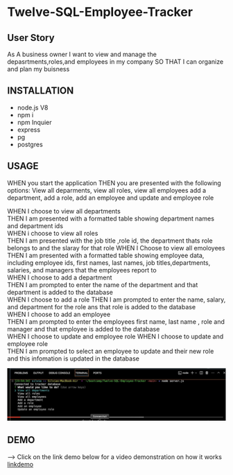 # Twelve-SQL-Employee-Tracker
## User Story 
As A business owner 
I want to view and manage the depasrtments,roles,and employees in my company 
SO THAT I can organize and plan my buisness 

## INSTALLATION
- node.js V8
- npm i
- npm Inquier
- express
- pg 
- postgres


## USAGE

WHEN you start the application
THEN you are presented with the following options: View all deparments, view all roles, view all employees add a department, add a role, add an employee and update and employee role<br> 

WHEN I choose to view all departments<br>
THEN I am presented with a formatted table showing department names and department ids<br>
WHEN i choose to view all roles<br>
THEN I am presented with the job title ,role id, the department thats role belongs to and the slaray for that role
WHEN I Choose to view all emoloyees<br>
THEN I am presented with a formatted table showing employee data, including employee ids, first names, last names, job titles,departments, salaries, and managers that the employees report to <br>
WHEN I choose to add a department<br> 
THEN I am prompted to enter the name of the department and that department is added to the database<br>
WHEN I choose to add a role 
THEN I am prompted to enter the name, salary, and department for the role ans that role is added to the database<br>
WHEN I choose to add an employee<br>
THEN I am prompted to enter the employees first name, last name , role and manager and that employee is added to the database<br>
WHEN I choose to update and employee role 
WHEN I choose to update and  employee role <br>
THEN I am prompted to select an employee to update and their new role and this infomation is updated in the database<br>

![exampledemo](images/Image.png)<br>
## DEMO
--> Click on the link demo below for a video demonstration on how it works<br>
[linkdemo](https://youtu.be/5ozd-ft0khQ)